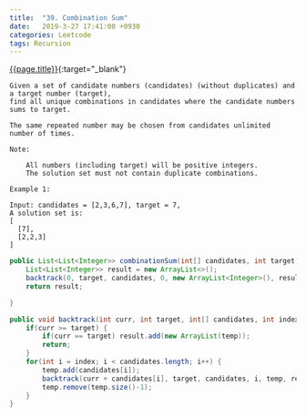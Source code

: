 ```yaml
---
title:  "39. Combination Sum"
date:   2019-3-27 17:41:00 +0930
categories: Leetcode
tags: Recursion
---
```


[{{page.title}}](https://leetcode.com/problems/combination-sum/){:target="_blank"}

    Given a set of candidate numbers (candidates) (without duplicates) and a target number (target),
    find all unique combinations in candidates where the candidate numbers sums to target.

    The same repeated number may be chosen from candidates unlimited number of times.

    Note:

        All numbers (including target) will be positive integers.
        The solution set must not contain duplicate combinations.

    Example 1:

    Input: candidates = [2,3,6,7], target = 7,
    A solution set is:
    [
      [7],
      [2,2,3]
    ]


```java
public List<List<Integer>> combinationSum(int[] candidates, int target) {
    List<List<Integer>> result = new ArrayList<>();
    backtrack(0, target, candidates, 0, new ArrayList<Integer>(), result);
    return result;

}

public void backtrack(int curr, int target, int[] candidates, int index, ArrayList<Integer> temp, List<List<Integer>> result) {
    if(curr >= target) {
        if(curr == target) result.add(new ArrayList(temp));
        return;
    }
    for(int i = index; i < candidates.length; i++) {
        temp.add(candidates[i]);
        backtrack(curr + candidates[i], target, candidates, i, temp, result);
        temp.remove(temp.size()-1);
    }
}
```
